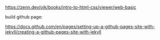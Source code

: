 https://zenn.dev/ojk/books/intro-to-html-css/viewer/web-basic

build github page:

https://docs.github.com/en/pages/setting-up-a-github-pages-site-with-jekyll/creating-a-github-pages-site-with-jekyll